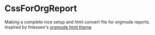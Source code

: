 # CssForOrgReport

Making a complete nice setup and html convert file for orgmode reports.
Inspired by fniessen's [orgmode html theme](https://github.com/fniessen/org-html-themes)

